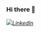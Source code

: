 ### Hi there 👋

<!--
**Sahil0706/Sahil0706** is a ✨ _special_ ✨ repository because its `README.md` (this file) appears on your GitHub profile.

Here are some ideas to get you started:

- 🔭 I’m currently working on ...
- 🌱 I’m currently learning ...
- 👯 I’m looking to collaborate on ...
- 🤔 I’m looking for help with ...
- 💬 Ask me about ...
- 📫 How to reach me: ...
- 😄 Pronouns: ...
- ⚡ Fun fact: ...
-->
<a href="https://www.linkedin.com/in/sahil-tuli-2670b91a1/"><img src = " https://upload.wikimedia.org/wikipedia/commons/thumb/c/c9/Linkedin.svg/1200px-Linkedin.svg.png"><i class="fa fa-user">LinkedIn</a>

